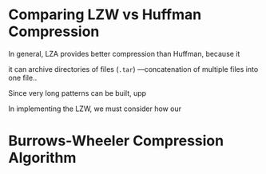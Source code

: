 # Comparing LZW vs Huffman Compression
In general, LZA provides better compression than Huffman, because it 

it can archive directories of files (`.tar`) —concatenation of multiple files into one file..

Since very long patterns can be built, upp 


In implementing the LZW, we must consider how our

# Burrows-Wheeler Compression Algorithm